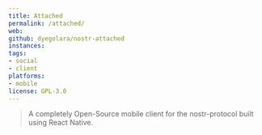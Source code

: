 ```yaml
---
title: Attached
permalink: /attached/
web: 
github: dyegolara/nostr-attached
instances:
tags:
- social
- client
platforms:
- mobile
license: GPL-3.0
---
```


> A completely Open-Source mobile client for the nostr-protocol built using React Native.

